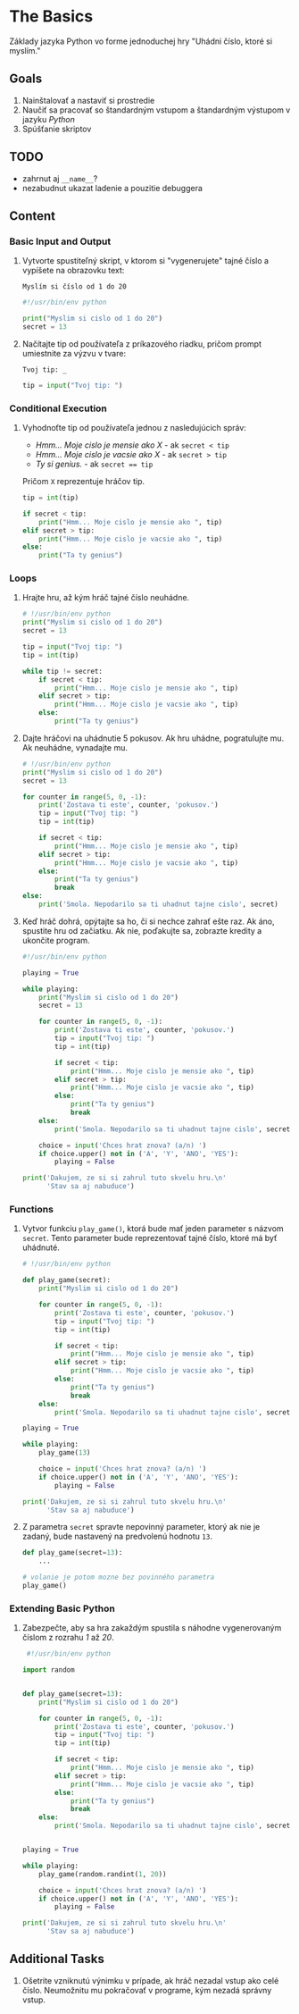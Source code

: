 # The Basics

Základy jazyka Python vo forme jednoduchej hry "Uhádni číslo, ktoré si myslím."

## Goals

1. Nainštalovať a nastaviť si prostredie
2. Naučiť sa pracovať so štandardným vstupom a štandardným výstupom v jazyku *Python*
3. Spúšťanie skriptov

## TODO

* zahrnut aj `__name__`?
* nezabudnut ukazat ladenie a pouzitie debuggera

## Content

### Basic Input and Output

1. Vytvorte spustiteľný skript, v ktorom si "vygenerujete" tajné číslo a vypíšete na obrazovku text:

   `Myslím si číslo od 1 do 20`

   ```python
   #!/usr/bin/env python

   print("Myslim si cislo od 1 do 20")
   secret = 13
   ```

2. Načítajte tip od používateľa z príkazového riadku, pričom prompt umiestnite za výzvu v tvare:

   `Tvoj tip: _`

   ```python
   tip = input("Tvoj tip: ")
   ```

### Conditional Execution

1. Vyhodnoťte tip od používateľa jednou z nasledujúcich správ:

    - *Hmm... Moje cislo je mensie ako X* - ak `secret < tip`
    - *Hmm... Moje cislo je vacsie ako X* - ak `secret > tip`
    - *Ty si genius.* - ak `secret == tip`

   Pričom `X` reprezentuje hráčov tip.

   ```python
   tip = int(tip)

   if secret < tip:
       print("Hmm... Moje cislo je mensie ako ", tip)
   elif secret > tip:
       print("Hmm... Moje cislo je vacsie ako ", tip)
   else:
       print("Ta ty genius")
   ```


### Loops

1. Hrajte hru, až kým hráč tajné číslo neuhádne.

   ```python
   # !/usr/bin/env python
   print("Myslim si cislo od 1 do 20")
   secret = 13

   tip = input("Tvoj tip: ")
   tip = int(tip)

   while tip != secret:
       if secret < tip:
           print("Hmm... Moje cislo je mensie ako ", tip)
       elif secret > tip:
           print("Hmm... Moje cislo je vacsie ako ", tip)
       else:
           print("Ta ty genius")
   ```

2. Dajte hráčovi na uhádnutie 5 pokusov. Ak hru uhádne, pogratulujte mu. Ak neuhádne, vynadajte mu.

   ```python
   # !/usr/bin/env python
   print("Myslim si cislo od 1 do 20")
   secret = 13

   for counter in range(5, 0, -1):
       print('Zostava ti este', counter, 'pokusov.')
       tip = input("Tvoj tip: ")
       tip = int(tip)

       if secret < tip:
           print("Hmm... Moje cislo je mensie ako ", tip)
       elif secret > tip:
           print("Hmm... Moje cislo je vacsie ako ", tip)
       else:
           print("Ta ty genius")
           break
   else:
       print('Smola. Nepodarilo sa ti uhadnut tajne cislo', secret)
   ```

3. Keď hráč dohrá, opýtajte sa ho, či si nechce zahrať ešte raz. Ak áno, spustite hru od začiatku. Ak nie, poďakujte sa,
   zobrazte kredity a ukončite program.

   ```python
   #!/usr/bin/env python

   playing = True

   while playing:
       print("Myslim si cislo od 1 do 20")
       secret = 13

       for counter in range(5, 0, -1):
           print('Zostava ti este', counter, 'pokusov.')
           tip = input("Tvoj tip: ")
           tip = int(tip)

           if secret < tip:
               print("Hmm... Moje cislo je mensie ako ", tip)
           elif secret > tip:
               print("Hmm... Moje cislo je vacsie ako ", tip)
           else:
               print("Ta ty genius")
               break
       else:
           print('Smola. Nepodarilo sa ti uhadnut tajne cislo', secret)

       choice = input('Chces hrat znova? (a/n) ')
       if choice.upper() not in ('A', 'Y', 'ANO', 'YES'):
           playing = False

   print('Dakujem, ze si si zahrul tuto skvelu hru.\n'
         'Stav sa aj nabuduce')
   ```


### Functions

1. Vytvor funkciu `play_game()`, ktorá bude mať jeden parameter s názvom `secret`. Tento parameter bude reprezentovať
   tajné číslo, ktoré má byť uhádnuté.

   ```python
   # !/usr/bin/env python

   def play_game(secret):
       print("Myslim si cislo od 1 do 20")

       for counter in range(5, 0, -1):
           print('Zostava ti este', counter, 'pokusov.')
           tip = input("Tvoj tip: ")
           tip = int(tip)

           if secret < tip:
               print("Hmm... Moje cislo je mensie ako ", tip)
           elif secret > tip:
               print("Hmm... Moje cislo je vacsie ako ", tip)
           else:
               print("Ta ty genius")
               break
       else:
           print('Smola. Nepodarilo sa ti uhadnut tajne cislo', secret)

   playing = True

   while playing:
       play_game(13)

       choice = input('Chces hrat znova? (a/n) ')
       if choice.upper() not in ('A', 'Y', 'ANO', 'YES'):
           playing = False

   print('Dakujem, ze si si zahrul tuto skvelu hru.\n'
         'Stav sa aj nabuduce')
   ```

2. Z parametra `secret` spravte nepovinný parameter, ktorý ak nie je zadaný, bude nastavený na predvolenú hodnotu `13`.

   ```python
   def play_game(secret=13):
       ...

   # volanie je potom mozne bez povinného parametra
   play_game()
   ```


### Extending Basic Python

1. Zabezpečte, aby sa hra zakaždým spustila s náhodne vygenerovaným číslom z rozrahu *1* až *20*.

   ```python
    #!/usr/bin/env python

   import random


   def play_game(secret=13):
       print("Myslim si cislo od 1 do 20")

       for counter in range(5, 0, -1):
           print('Zostava ti este', counter, 'pokusov.')
           tip = input("Tvoj tip: ")
           tip = int(tip)

           if secret < tip:
               print("Hmm... Moje cislo je mensie ako ", tip)
           elif secret > tip:
               print("Hmm... Moje cislo je vacsie ako ", tip)
           else:
               print("Ta ty genius")
               break
       else:
           print('Smola. Nepodarilo sa ti uhadnut tajne cislo', secret)


   playing = True

   while playing:
       play_game(random.randint(1, 20))

       choice = input('Chces hrat znova? (a/n) ')
       if choice.upper() not in ('A', 'Y', 'ANO', 'YES'):
           playing = False

   print('Dakujem, ze si si zahrul tuto skvelu hru.\n'
         'Stav sa aj nabuduce')
   ```


## Additional Tasks

1. Ošetrite vzniknutú výnimku v prípade, ak hráč nezadal vstup ako celé číslo. Neumožnitu mu pokračovať v programe, kým
   nezadá správny vstup.
